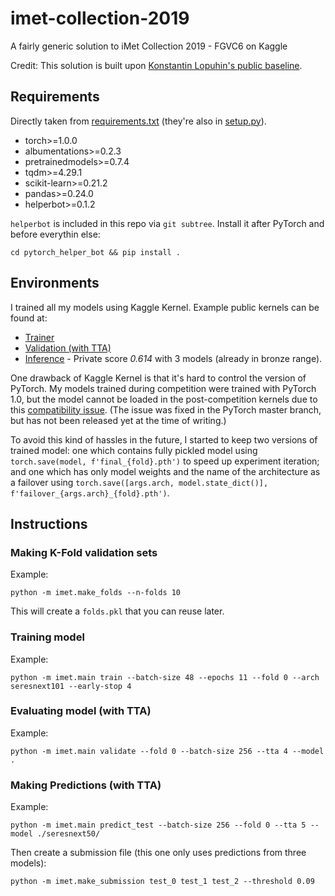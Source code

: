 # imet-collection-2019

A fairly generic solution to iMet Collection 2019 - FGVC6 on Kaggle

Credit: This solution is built upon [Konstantin Lopuhin's public baseline](https://github.com/lopuhin/kaggle-imet-2019).

## Requirements

Directly taken from [requirements.txt](requirements.txt) (they're also in [setup.py](setup.py)).

* torch>=1.0.0
* albumentations>=0.2.3
* pretrainedmodels>=0.7.4
* tqdm>=4.29.1
* scikit-learn>=0.21.2
* pandas>=0.24.0
* helperbot>=0.1.2

`helperbot` is included in this repo via `git subtree`. Install it after PyTorch and before everythin else:

```
cd pytorch_helper_bot && pip install .
```

## Environments

I trained all my models using Kaggle Kernel. Example public kernels can be found at:

* [Trainer](https://www.kaggle.com/ceshine/imet-trainer)
* [Validation (with TTA)](https://www.kaggle.com/ceshine/imet-validation-kernel-public)
* [Inference](https://www.kaggle.com/ceshine/imet-inference-kernel-public?scriptVersionId=16663008) - Private score *0.614* with 3 models (already in bronze range).

One drawback of Kaggle Kernel is that it's hard to control the version of PyTorch. My models trained during competition were trained with PyTorch 1.0, but the model cannot be loaded in the post-competition kernels due to this [compatibility issue](https://github.com/pytorch/pytorch/issues/20756). (The issue was fixed in the PyTorch master branch, but has not been released yet at the time of writing.)

To avoid this kind of hassles in the future, I started to keep two versions of trained model: one which contains fully pickled model using `torch.save(model, f'final_{fold}.pth')` to speed up experiment iteration; and one which has only model weights and the name of the architecture as a failover using `torch.save([args.arch, model.state_dict()], f'failover_{args.arch}_{fold}.pth')`.

## Instructions

### Making K-Fold validation sets

Example:

```
python -m imet.make_folds --n-folds 10
```

This will create a `folds.pkl` that you can reuse later.

### Training model

Example:

```
python -m imet.main train --batch-size 48 --epochs 11 --fold 0 --arch seresnext101 --early-stop 4
```

### Evaluating model (with TTA)

Example:

```
python -m imet.main validate --fold 0 --batch-size 256 --tta 4 --model .
```

### Making Predictions (with TTA)

Example:

```
python -m imet.main predict_test --batch-size 256 --fold 0 --tta 5 --model ./seresnext50/
```

Then create a submission file (this one only uses predictions from three models):

```
python -m imet.make_submission test_0 test_1 test_2 --threshold 0.09
```